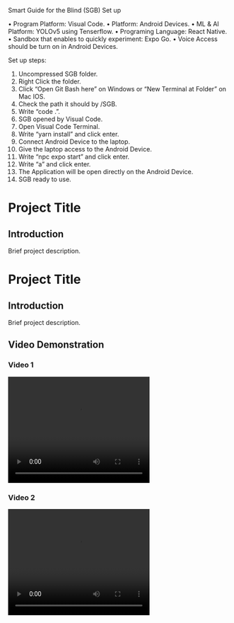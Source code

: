 Smart Guide for the Blind (SGB) Set up

•	Program Platform: Visual Code.
•	Platform: Android Devices. 
•	ML & AI Platform: YOLOv5 using Tenserflow.
•	Programing Language: React Native.
•	Sandbox that enables to quickly experiment: Expo Go.
•	Voice Access should be turn on in Android Devices.

Set up steps:
1.	Uncompressed SGB folder.
2.	Right Click the folder.
3.	Click “Open Git Bash here” on Windows or “New Terminal at Folder” on Mac IOS. 
4.	Check the path it should by /SGB.
5.	Write “code .”.
6.	SGB opened by Visual Code.
7.	Open Visual Code Terminal.
8.	Write “yarn install” and click enter.
9.	Connect Android Device to the laptop.
10.	Give the laptop access to the Android Device.
11.	Write “npc expo start” and click enter.
12.	Write “a” and click enter.
13.	The Application will be open directly on the Android Device.
14.	SGB ready to use.


# Project Title

## Introduction
Brief project description.

# Project Title

## Introduction
Brief project description.

## Video Demonstration

### Video 1

<video width="320" height="240" controls>
  <source src="WhatsApp%20Video%202024-08-06%20at%204.16.09%20PM.mp4" type="video/mp4">
  Your browser does not support the video tag.
</video>

### Video 2

<video width="320" height="240" controls>
  <source src="WhatsApp%20Video%202024-08-06%20at%204.16.19%20PM.mp4" type="video/mp4">
  Your browser does not support the video tag.
</video>
